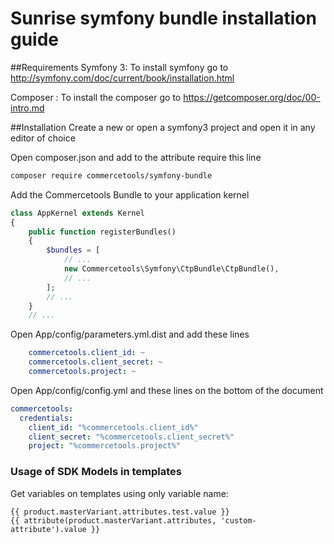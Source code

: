 # Sunrise symfony bundle installation guide

##Requirements
Symfony 3:
To install symfony go to http://symfony.com/doc/current/book/installation.html 

Composer :
To install the composer go to https://getcomposer.org/doc/00-intro.md

##Installation
Create a new or open a symfony3 project and open it in any editor of choice

Open composer.json and add to the attribute require this line

```sh
composer require commercetools/symfony-bundle
```

Add the Commercetools Bundle to your application kernel

```php
class AppKernel extends Kernel
{
    public function registerBundles()
    {
        $bundles = [
            // ...
            new Commercetools\Symfony\CtpBundle\CtpBundle(),
            // ...
        ];
        // ...
    }
    // ...
```

Open App/config/parameters.yml.dist and add these lines
```yaml	
    commercetools.client_id: ~
    commercetools.client_secret: ~
    commercetools.project: ~
```

Open App/config/config.yml and these lines on the bottom of the document
```yaml	
commercetools:
  credentials:
    client_id: "%commercetools.client_id%"
    client_secret: "%commercetools.client_secret%"
    project: "%commercetools.project%"
```


### Usage of SDK Models in templates

Get variables on templates using only variable name:
```
{{ product.masterVariant.attributes.test.value }}
{{ attribute(product.masterVariant.attributes, 'custom-attribute').value }}
```
